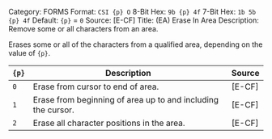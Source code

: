 Category: FORMS
Format: `CSI {p} O`
8-Bit Hex: `9b {p} 4f`
7-Bit Hex: `1b 5b {p} 4f`
Default: `{p}` = `0`
Source: [E-CF]
Title: (EA) Erase In Area
Description: Remove some or all characters from an area.

Erases some or all of the characters from a qualified area, depending on the value of `{p}`.

| `{p}` | Description                                                  | Source |
|-------|--------------------------------------------------------------|--------|
| `0`   | Erase from cursor to end of area.                            | [E-CF] |
| `1`   | Erase from beginning of area up to and including the cursor. | [E-CF] |
| `2`   | Erase all character positions in the area.                   | [E-CF] |
